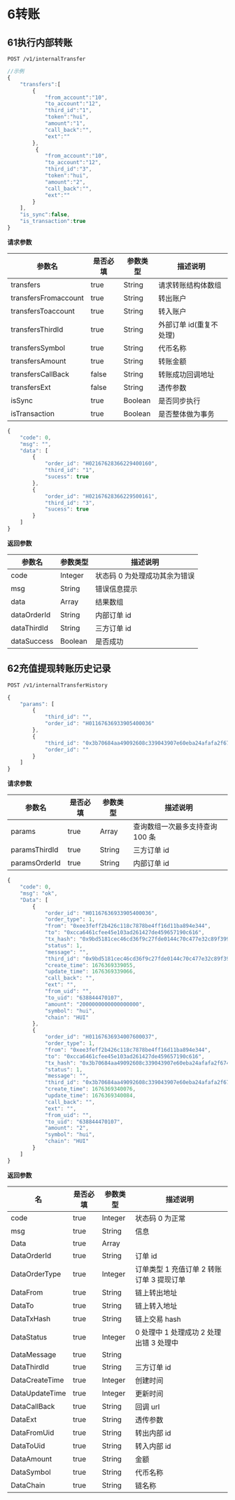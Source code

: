 # 6转账

## 61执行内部转账

`POST /v1/internalTransfer`

```javascript
//示例
{
    "transfers":[
        {
            "from_account":"10",
            "to_account":"12",
            "third_id":"1",
            "token":"hui",
            "amount":"1",
            "call_back":"",
            "ext":""
        },
         {
            "from_account":"10",
            "to_account":"12",
            "third_id":"3",
            "token":"hui",
            "amount":"2",
            "call_back":"",
            "ext":""
        }
    ],
    "is_sync":false,
    "is_transaction":true
}
```
**请求参数**

| **参数名**          | **是否必填** | **参数类型** | **描述说明**            |
| ------------------- | ------------ | ------------ | ----------------------- |
| transfers           | true         | String       | 请求转账结构体数组      |
| transfersFromaccount | true         | String       | 转出账户                |
| transfersToaccount   | true         | String       | 转入账户                |
| transfersThirdId    | true         | String       | 外部订单 id(重复不处理) |
| transfersSymbol     | true         | String       | 代币名称                |
| transfersAmount     | true         | String       | 转账金额                |
| transfersCallBack   | false        | String       | 转账成功回调地址        |
| transfersExt        | false        | String       | 透传参数                |
| isSync              | true         | Boolean      | 是否同步执行            |
| isTransaction       | true         | Boolean      | 是否整体做为事务        |


```javascript
{
    "code": 0,
    "msg": "",
    "data": [
        {
            "order_id": "H02167628366229400160",
            "third_id": "1",
            "sucess": true
        },
        {
            "order_id": "H02167628366229500161",
            "third_id": "3",
            "sucess": true
        }
    ]
}
```
**返回参数**

| **参数名**  | **参数类型** | **描述说明**                  |
| ----------- | ------------ | ----------------------------- |
| code        | Integer      | 状态码 0 为处理成功其余为错误 |
| msg         | String       | 错误信息提示                  |
| data        | Array        | 结果数组                      |
| dataOrderId | String       | 内部订单 id                   |
| dataThirdId | String       | 三方订单 id                   |
| dataSuccess | Boolean      | 是否成功                      |



## 62充值提现转账历史记录


`POST /v1/internalTransferHistory`

```javascript
{
    "params": [
        {
            "third_id": "",
            "order_id": "H01167636933905400036"
        },
        {
            "third_id": "0x3b70684aa49092608c339043907e60eba24afafa2f6745e4a84d45343436c868",
            "order_id": ""
        }
    ]
}
```
**请求参数**

| **参数名**    | **是否必填** | **参数类型** | **描述说明**                    |
| ------------- | ------------ | ------------ | ------------------------------- |
| params        | true         | Array        | 查询数组一次最多支持查询 100 条 |
| paramsThirdId | true         | String       | 三方订单 id                     |
| paramsOrderId | true         | String       | 内部订单 id                     |


```javascript
{
	"code": 0,
	"msg": "ok",
	"Data": [
		{
			"order_id": "H01167636933905400036",
			"order_type": 1,
			"from": "0xee3feff2b426c118c7878be4ff16d11ba894e344",
			"to": "0xcca6461cfee45e103ad261427de459657190c616",
			"tx_hash": "0x9bd5181cec46cd36f9c27fde0144c70c477e32c89f3998a17b37c233864e3d37",
			"status": 1,
			"message": "",
			"third_id": "0x9bd5181cec46cd36f9c27fde0144c70c477e32c89f3998a17b37c233864e3d37",
			"create_time": 1676369339055,
			"update_time": 1676369339066,
			"call_back": "",
			"ext": "",
			"from_uid": "",
			"to_uid": "638844470107",
			"amount": "2000000000000000000",
			"symbol": "hui",
			"chain": "HUI"
		},
		{
			"order_id": "H01167636934007600037",
			"order_type": 1,
			"from": "0xee3feff2b426c118c7878be4ff16d11ba894e344",
			"to": "0xcca6461cfee45e103ad261427de459657190c616",
			"tx_hash": "0x3b70684aa49092608c339043907e60eba24afafa2f6745e4a84d45343436c868",
			"status": 1,
			"message": "",
			"third_id": "0x3b70684aa49092608c339043907e60eba24afafa2f6745e4a84d45343436c868",
			"create_time": 1676369340076,
			"update_time": 1676369340084,
			"call_back": "",
			"ext": "",
			"from_uid": "",
			"to_uid": "638844470107",
			"amount": "2",
			"symbol": "hui",
			"chain": "HUI"
		}
	]
}
```

**返回参数**

| **名**         | **是否必填** | **参数类型** | **描述说明**                              |
| -------------- | ------------ | ------------ | ----------------------------------------- |
| code           | true         | Integer      | 状态码 0 为正常                           |
| msg            | true         | String       | 信息                                      |
| Data           | true         | Array        |                                           |
| DataOrderId    | true         | String       | 订单 id                                   |
| DataOrderType  | true         | Integer      | 订单类型 1 充值订单 2 转账订单 3 提现订单 |
| DataFrom       | true         | String       | 链上转出地址                              |
| DataTo         | true         | String       | 链上转入地址                              |
| DataTxHash     | true         | String       | 链上交易 hash                             |
| DataStatus     | true         | Integer      | 0 处理中 1 处理成功 2 处理出错 3 处理中   |
| DataMessage    | true         | String       |                                           |
| DataThirdId    | true         | String       | 三方订单 id                               |
| DataCreateTime | true         | Integer      | 创建时间                                  |
| DataUpdateTime | true         | Integer      | 更新时间                                  |
| DataCallBack   | true         | String       | 回调 url                                  |
| DataExt        | true         | String       | 透传参数                                  |
| DataFromUid    | true         | String       | 转出内部 id                               |
| DataToUid      | true         | String       | 转入内部 id                               |
| DataAmount     | true         | String       | 金额                                      |
| DataSymbol     | true         | String       | 代币名称                                  |
| DataChain      | true         | String       | 链名称                                    |
